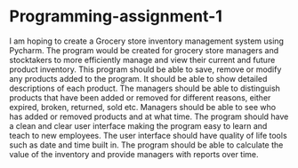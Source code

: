 # Programming-assignment-1

I am hoping to create a Grocery store inventory management system using Pycharm.
The program would be created for grocery store managers and stocktakers to more efficiently manage and view their current and future product inventory.
This program should be able to save, remove or modify any products added to the program.
It should be able to show detailed descriptions of each product.
The managers should be able to distinguish products that have been added or removed for different reasons, either expired, broken, returned, sold etc.
Managers should be able to see who has added or removed products and at what time.
The program should have a clean and clear user interface making the program easy to learn and teach to new employees.
The user interface should have quality of life tools such as date and time built in.
The program should be able to calculate the value of the inventory and provide managers with reports over time.

